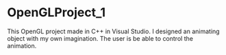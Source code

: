 # OpenGLProject_1

This OpenGL project made in C++ in Visual Studio.
I  designed an animating object with my own imagination. The user is be able to control the animation.
